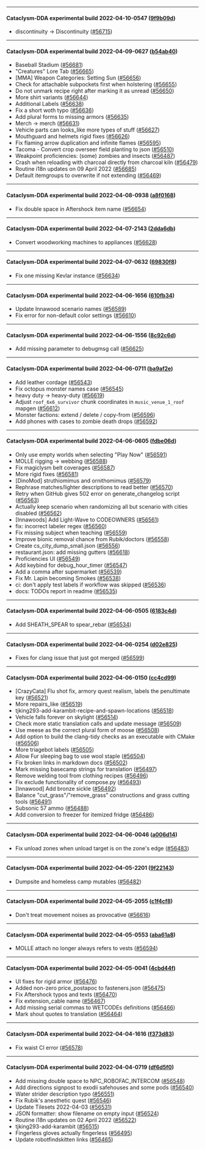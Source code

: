 
---

#### Cataclysm-DDA experimental build 2022-04-10-0547 ([9f9b09d](https://github.com/CleverRaven/Cataclysm-DDA/releases/tag/cdda-experimental-2022-04-10-0547))

* discontinuity → Discontinuity ([#56715](https://github.com/CleverRaven/Cataclysm-DDA/pull/56715))

---

#### Cataclysm-DDA experimental build 2022-04-09-0627 ([b54ab40](https://github.com/CleverRaven/Cataclysm-DDA/releases/tag/cdda-experimental-2022-04-09-0627))

* Baseball Stadium ([#56681](https://github.com/CleverRaven/Cataclysm-DDA/pull/56681))
* "Creatures" Lore Tab ([#56665](https://github.com/CleverRaven/Cataclysm-DDA/pull/56665))
* [MMA] Weapon Categories: Setting Sun ([#56656](https://github.com/CleverRaven/Cataclysm-DDA/pull/56656))
* Check for attachable subpockets first when holstering ([#56655](https://github.com/CleverRaven/Cataclysm-DDA/pull/56655))
* Do not unmark recipe right after marking it as unread ([#56650](https://github.com/CleverRaven/Cataclysm-DDA/pull/56650))
* More shirt variants ([#56644](https://github.com/CleverRaven/Cataclysm-DDA/pull/56644))
* Additional Labels ([#56638](https://github.com/CleverRaven/Cataclysm-DDA/pull/56638))
* Fix a short woth typo ([#56636](https://github.com/CleverRaven/Cataclysm-DDA/pull/56636))
* Add plural forms to missing armors ([#56635](https://github.com/CleverRaven/Cataclysm-DDA/pull/56635))
* Merch → merch ([#56631](https://github.com/CleverRaven/Cataclysm-DDA/pull/56631))
* Vehicle parts can looks_like more types of stuff ([#56627](https://github.com/CleverRaven/Cataclysm-DDA/pull/56627))
* Mouthguard and helmets rigid fixes ([#56626](https://github.com/CleverRaven/Cataclysm-DDA/pull/56626))
* Fix flaming arrow duplication and infinite flames ([#56595](https://github.com/CleverRaven/Cataclysm-DDA/pull/56595))
* Tacoma - Convert crop overseer field planting to json ([#56510](https://github.com/CleverRaven/Cataclysm-DDA/pull/56510))
* Weakpoint proficiencies: (some) zombies and insects ([#56487](https://github.com/CleverRaven/Cataclysm-DDA/pull/56487))
* Crash when reloading with charcoal directly from charcoal kiln ([#56479](https://github.com/CleverRaven/Cataclysm-DDA/pull/56479))
* Routine i18n updates on 09 April 2022 ([#56685](https://github.com/CleverRaven/Cataclysm-DDA/pull/56685))
* Default itemgroups to overwrite if not extending ([#56469](https://github.com/CleverRaven/Cataclysm-DDA/pull/56469))

---

#### Cataclysm-DDA experimental build 2022-04-08-0938 ([a8f0168](https://github.com/CleverRaven/Cataclysm-DDA/releases/tag/cdda-experimental-2022-04-08-0938))

* Fix double space in Aftershock item name ([#56654](https://github.com/CleverRaven/Cataclysm-DDA/pull/56654))

---

#### Cataclysm-DDA experimental build 2022-04-07-2143 ([2dda6db](https://github.com/CleverRaven/Cataclysm-DDA/releases/tag/cdda-experimental-2022-04-07-2143))

* Convert woodworking machines to appliances ([#56628](https://github.com/CleverRaven/Cataclysm-DDA/pull/56628))

---

#### Cataclysm-DDA experimental build 2022-04-07-0632 ([69830f8](https://github.com/CleverRaven/Cataclysm-DDA/releases/tag/cdda-experimental-2022-04-07-0632))

* Fix one missing Kevlar instance ([#56634](https://github.com/CleverRaven/Cataclysm-DDA/pull/56634))

---

#### Cataclysm-DDA experimental build 2022-04-06-1656 ([610fb34](https://github.com/CleverRaven/Cataclysm-DDA/releases/tag/cdda-experimental-2022-04-06-1656))

* Update Innawood scenario names ([#56589](https://github.com/CleverRaven/Cataclysm-DDA/pull/56589))
* Fix error for non-default color settings ([#56610](https://github.com/CleverRaven/Cataclysm-DDA/pull/56610))

---

#### Cataclysm-DDA experimental build 2022-04-06-1556 ([8c92c6d](https://github.com/CleverRaven/Cataclysm-DDA/releases/tag/cdda-experimental-2022-04-06-1556))

* Add missing parameter to debugmsg call ([#56625](https://github.com/CleverRaven/Cataclysm-DDA/pull/56625))

---

#### Cataclysm-DDA experimental build 2022-04-06-0711 ([ba9af2e](https://github.com/CleverRaven/Cataclysm-DDA/releases/tag/cdda-experimental-2022-04-06-0711))

* Add leather cordage ([#56543](https://github.com/CleverRaven/Cataclysm-DDA/pull/56543))
* Fix octopus monster names case ([#56545](https://github.com/CleverRaven/Cataclysm-DDA/pull/56545))
* heavy duty → heavy-duty ([#56619](https://github.com/CleverRaven/Cataclysm-DDA/pull/56619))
* Adjust `roof_6x6_survivor` chunk coordinates in `music_venue_1_roof` mapgen ([#56612](https://github.com/CleverRaven/Cataclysm-DDA/pull/56612))
* Monster factions: extend / delete / copy-from ([#56596](https://github.com/CleverRaven/Cataclysm-DDA/pull/56596))
* Add phones with cases to zombie death drops ([#56592](https://github.com/CleverRaven/Cataclysm-DDA/pull/56592))

---

#### Cataclysm-DDA experimental build 2022-04-06-0605 ([fdbe06d](https://github.com/CleverRaven/Cataclysm-DDA/releases/tag/cdda-experimental-2022-04-06-0605))

* Only use empty worlds when selecting "Play Now" ([#56591](https://github.com/CleverRaven/Cataclysm-DDA/pull/56591))
* MOLLE rigging → webbing ([#56588](https://github.com/CleverRaven/Cataclysm-DDA/pull/56588))
* Fix magiclysm belt coverages ([#56587](https://github.com/CleverRaven/Cataclysm-DDA/pull/56587))
* More rigid fixes ([#56581](https://github.com/CleverRaven/Cataclysm-DDA/pull/56581))
* [DinoMod] struthiomimus and ornithomimus ([#56579](https://github.com/CleverRaven/Cataclysm-DDA/pull/56579))
* Rephrase matches/lighter descriptions to read better ([#56570](https://github.com/CleverRaven/Cataclysm-DDA/pull/56570))
* Retry when GitHub gives 502 error on generate_changelog script ([#56563](https://github.com/CleverRaven/Cataclysm-DDA/pull/56563))
* Actually keep scenario when randomizing all but scenario with cities disabled ([#56562](https://github.com/CleverRaven/Cataclysm-DDA/pull/56562))
* [Innawoods] Add Light-Wave to CODEOWNERS ([#56561](https://github.com/CleverRaven/Cataclysm-DDA/pull/56561))
* fix: incorrect labeler regex ([#56560](https://github.com/CleverRaven/Cataclysm-DDA/pull/56560))
* Fix missing subject when teaching ([#56559](https://github.com/CleverRaven/Cataclysm-DDA/pull/56559))
* Improve bionic removal chance from Rubik/doctors ([#56558](https://github.com/CleverRaven/Cataclysm-DDA/pull/56558))
* Create cs_city_dump_small.json ([#56556](https://github.com/CleverRaven/Cataclysm-DDA/pull/56556))
* restaurant.json: add missing gutters ([#56618](https://github.com/CleverRaven/Cataclysm-DDA/pull/56618))
* Proficiencies UI ([#56549](https://github.com/CleverRaven/Cataclysm-DDA/pull/56549))
* Add keybind for debug_hour_timer ([#56547](https://github.com/CleverRaven/Cataclysm-DDA/pull/56547))
* Add a comma after supermarket ([#56539](https://github.com/CleverRaven/Cataclysm-DDA/pull/56539))
* Fix Mr. Lapin becoming Smokes ([#56538](https://github.com/CleverRaven/Cataclysm-DDA/pull/56538))
* ci: don't apply test labels if workflow was skipped ([#56536](https://github.com/CleverRaven/Cataclysm-DDA/pull/56536))
* docs: TODOs report in readme ([#56535](https://github.com/CleverRaven/Cataclysm-DDA/pull/56535))

---

#### Cataclysm-DDA experimental build 2022-04-06-0505 ([6183c4d](https://github.com/CleverRaven/Cataclysm-DDA/releases/tag/cdda-experimental-2022-04-06-0505))

* Add SHEATH_SPEAR to spear_rebar ([#56534](https://github.com/CleverRaven/Cataclysm-DDA/pull/56534))

---

#### Cataclysm-DDA experimental build 2022-04-06-0254 ([d02e825](https://github.com/CleverRaven/Cataclysm-DDA/releases/tag/cdda-experimental-2022-04-06-0254))

* Fixes for clang issue that just got merged ([#56599](https://github.com/CleverRaven/Cataclysm-DDA/pull/56599))

---

#### Cataclysm-DDA experimental build 2022-04-06-0150 ([cc4cd99](https://github.com/CleverRaven/Cataclysm-DDA/releases/tag/cdda-experimental-2022-04-06-0150))

* [CrazyCata] Flu shot fix, armory quest realism, labels the penultimate key ([#56521](https://github.com/CleverRaven/Cataclysm-DDA/pull/56521))
* More repairs_like ([#56519](https://github.com/CleverRaven/Cataclysm-DDA/pull/56519))
* tjking293-add-karambit-recipe-and-spawn-locations ([#56518](https://github.com/CleverRaven/Cataclysm-DDA/pull/56518))
* Vehicle falls forever on skylight ([#56514](https://github.com/CleverRaven/Cataclysm-DDA/pull/56514))
* Check more static translation calls and update message ([#56509](https://github.com/CleverRaven/Cataclysm-DDA/pull/56509))
* Use meese as the correct plural form of moose ([#56508](https://github.com/CleverRaven/Cataclysm-DDA/pull/56508))
* Add option to build the clang-tidy checks as an executable with CMake ([#56506](https://github.com/CleverRaven/Cataclysm-DDA/pull/56506))
* More triagebot labels ([#56505](https://github.com/CleverRaven/Cataclysm-DDA/pull/56505))
* Allow Fur sleeping bag to use wool staple ([#56504](https://github.com/CleverRaven/Cataclysm-DDA/pull/56504))
* Fix broken links in markdown docs ([#56502](https://github.com/CleverRaven/Cataclysm-DDA/pull/56502))
* Mark missing basecamp strings for translation ([#56497](https://github.com/CleverRaven/Cataclysm-DDA/pull/56497))
* Remove welding tool from clothing recipes ([#56496](https://github.com/CleverRaven/Cataclysm-DDA/pull/56496))
* Fix exclude functionality of compose.py ([#56493](https://github.com/CleverRaven/Cataclysm-DDA/pull/56493))
* [Innawood] Add bronze sickle ([#56492](https://github.com/CleverRaven/Cataclysm-DDA/pull/56492))
* Balance "cut_grass"/"remove_grass" constructions and grass cutting tools ([#56491](https://github.com/CleverRaven/Cataclysm-DDA/pull/56491))
* Subsonic 57 ammo ([#56488](https://github.com/CleverRaven/Cataclysm-DDA/pull/56488))
* Add conversion to freezer for itemized fridge ([#56486](https://github.com/CleverRaven/Cataclysm-DDA/pull/56486))

---

#### Cataclysm-DDA experimental build 2022-04-06-0046 ([a006d14](https://github.com/CleverRaven/Cataclysm-DDA/releases/tag/cdda-experimental-2022-04-06-0046))

* Fix unload zones when unload target is on the zone's edge ([#56483](https://github.com/CleverRaven/Cataclysm-DDA/pull/56483))

---

#### Cataclysm-DDA experimental build 2022-04-05-2201 ([9f22143](https://github.com/CleverRaven/Cataclysm-DDA/releases/tag/cdda-experimental-2022-04-05-2201))

* Dumpsite and homeless camp mutables ([#56482](https://github.com/CleverRaven/Cataclysm-DDA/pull/56482))

---

#### Cataclysm-DDA experimental build 2022-04-05-2055 ([c1f4cf8](https://github.com/CleverRaven/Cataclysm-DDA/releases/tag/cdda-experimental-2022-04-05-2055))

* Don't treat movement noises as provocative ([#56616](https://github.com/CleverRaven/Cataclysm-DDA/pull/56616))

---

#### Cataclysm-DDA experimental build 2022-04-05-0553 ([aba61a8](https://github.com/CleverRaven/Cataclysm-DDA/releases/tag/cdda-experimental-2022-04-05-0553))

* MOLLE attach no longer always refers to vests ([#56594](https://github.com/CleverRaven/Cataclysm-DDA/pull/56594))

---

#### Cataclysm-DDA experimental build 2022-04-05-0041 ([4cbd44f](https://github.com/CleverRaven/Cataclysm-DDA/releases/tag/cdda-experimental-2022-04-05-0041))

* UI fixes for rigid armor ([#56476](https://github.com/CleverRaven/Cataclysm-DDA/pull/56476))
* Added non-zero price_postapoc to fasteners.json ([#56475](https://github.com/CleverRaven/Cataclysm-DDA/pull/56475))
* Fix Aftershock typos and texts ([#56470](https://github.com/CleverRaven/Cataclysm-DDA/pull/56470))
* Fix extension_cable name ([#56467](https://github.com/CleverRaven/Cataclysm-DDA/pull/56467))
* Add missing serial commas to WETCODEs definitions ([#56466](https://github.com/CleverRaven/Cataclysm-DDA/pull/56466))
* Mark shout quotes to translation ([#56464](https://github.com/CleverRaven/Cataclysm-DDA/pull/56464))

---

#### Cataclysm-DDA experimental build 2022-04-04-1616 ([f373d83](https://github.com/CleverRaven/Cataclysm-DDA/releases/tag/cdda-experimental-2022-04-04-1616))

* Fix waist CI error ([#56578](https://github.com/CleverRaven/Cataclysm-DDA/pull/56578))

---

#### Cataclysm-DDA experimental build 2022-04-04-0719 ([df6d5f0](https://github.com/CleverRaven/Cataclysm-DDA/releases/tag/cdda-experimental-2022-04-04-0719))

* Add missing double space to NPC_ROBOFAC_INTERCOM ([#56548](https://github.com/CleverRaven/Cataclysm-DDA/pull/56548))
* Add directions signpost to exodii safehouses and some pods ([#56540](https://github.com/CleverRaven/Cataclysm-DDA/pull/56540))
* Water strider description typo ([#56551](https://github.com/CleverRaven/Cataclysm-DDA/pull/56551))
* Fix Rubik's anesthetic quest ([#56546](https://github.com/CleverRaven/Cataclysm-DDA/pull/56546))
* Update Tilesets 2022-04-03 ([#56531](https://github.com/CleverRaven/Cataclysm-DDA/pull/56531))
* JSON formatter: show filename on empty input ([#56524](https://github.com/CleverRaven/Cataclysm-DDA/pull/56524))
* Routine i18n updates on 02 April 2022 ([#56522](https://github.com/CleverRaven/Cataclysm-DDA/pull/56522))
* tjking293-add-karambit ([#56515](https://github.com/CleverRaven/Cataclysm-DDA/pull/56515))
* Fingerless gloves actually fingerless ([#56495](https://github.com/CleverRaven/Cataclysm-DDA/pull/56495))
* Update robotfindskitten links ([#56465](https://github.com/CleverRaven/Cataclysm-DDA/pull/56465))
